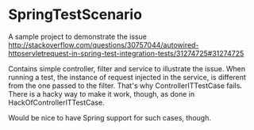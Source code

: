 # SpringTestScenario
A sample project to demonstrate the issue http://stackoverflow.com/questions/30757044/autowired-httpservletrequest-in-spring-test-integration-tests/31274725#31274725

Contains simple controller, filter and service to illustrate the issue.
When running a test, the instance of request injected in the service, is different from the one passed to the filter.
That's why ControllerITTestCase fails.
There is a hacky way to make it work, though, as done in HackOfControllerITTestCase.

Would be nice to have Spring support for such cases, though.
